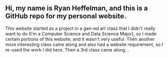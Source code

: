 ## Hi, my name is Ryan Heffelman, and this is a GitHub repo for my personal website.


 This website started as a project in a gen-ed art class that I didn't really want to do (I'm a Computer Science and Data Science Major), so I made certain portions of this website, and it wasn't very useful. Then another more interesting class came along and also had a website requirement, so I re-used the work I did here. Then a 3rd class came along...

